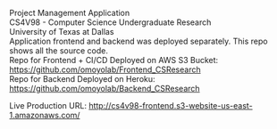 Project Management Application  
CS4V98 - Computer Science Undergraduate Research    
University of Texas at Dallas    
Application frontend and backend was deployed separately. This repo shows all the source code.    
Repo for Frontend + CI/CD Deployed on AWS  S3 Bucket:  https://github.com/omoyolab/Frontend_CSResearch  
Repo for Backend Deployed on Heroku: https://github.com/omoyolab/Backend_CSResearch  


Live Production URL: http://cs4v98-frontend.s3-website-us-east-1.amazonaws.com/



